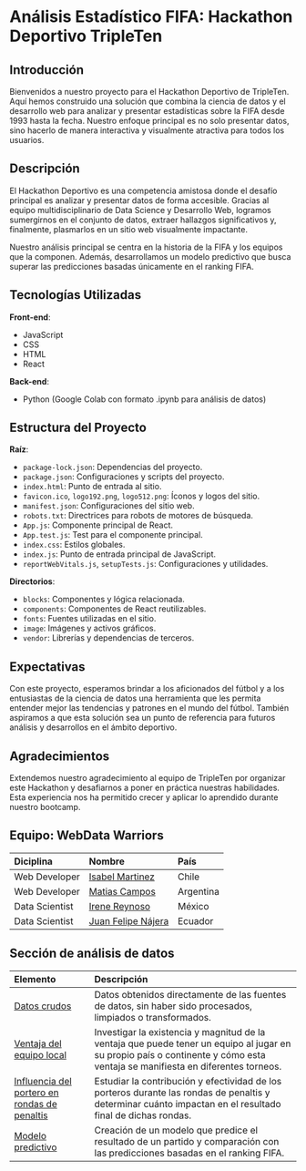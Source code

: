 # Análisis Estadístico FIFA: Hackathon Deportivo TripleTen

## Introducción

Bienvenidos a nuestro proyecto para el Hackathon Deportivo de TripleTen. Aquí hemos construido una solución que combina la ciencia de datos y el desarrollo web para analizar y presentar estadísticas sobre la FIFA desde 1993 hasta la fecha. Nuestro enfoque principal es no solo presentar datos, sino hacerlo de manera interactiva y visualmente atractiva para todos los usuarios.

## Descripción

El Hackathon Deportivo es una competencia amistosa donde el desafío principal es analizar y presentar datos de forma accesible. Gracias al equipo multidisciplinario de Data Science y Desarrollo Web, logramos sumergirnos en el conjunto de datos, extraer hallazgos significativos y, finalmente, plasmarlos en un sitio web visualmente impactante.

Nuestro análisis principal se centra en la historia de la FIFA y los equipos que la componen. Además, desarrollamos un modelo predictivo que busca superar las predicciones basadas únicamente en el ranking FIFA.

## Tecnologías Utilizadas

**Front-end**: 
- JavaScript
- CSS
- HTML
- React

**Back-end**: 
- Python (Google Colab con formato .ipynb para análisis de datos)

## Estructura del Proyecto

**Raíz**:
- `package-lock.json`: Dependencias del proyecto.
- `package.json`: Configuraciones y scripts del proyecto.
- `index.html`: Punto de entrada al sitio.
- `favicon.ico`, `logo192.png`, `logo512.png`: Íconos y logos del sitio.
- `manifest.json`: Configuraciones del sitio web.
- `robots.txt`: Directrices para robots de motores de búsqueda.
- `App.js`: Componente principal de React.
- `App.test.js`: Test para el componente principal.
- `index.css`: Estilos globales.
- `index.js`: Punto de entrada principal de JavaScript.
- `reportWebVitals.js`, `setupTests.js`: Configuraciones y utilidades.

**Directorios**:
- `blocks`: Componentes y lógica relacionada.
- `components`: Componentes de React reutilizables.
- `fonts`: Fuentes utilizadas en el sitio.
- `image`: Imágenes y activos gráficos.
- `vendor`: Librerías y dependencias de terceros.

## Expectativas

Con este proyecto, esperamos brindar a los aficionados del fútbol y a los entusiastas de la ciencia de datos una herramienta que les permita entender mejor las tendencias y patrones en el mundo del fútbol. También aspiramos a que esta solución sea un punto de referencia para futuros análisis y desarrollos en el ámbito deportivo.

## Agradecimientos

Extendemos nuestro agradecimiento al equipo de TripleTen por organizar este Hackathon y desafiarnos a poner en práctica nuestras habilidades. Esta experiencia nos ha permitido crecer y aplicar lo aprendido durante nuestro bootcamp.

## Equipo: WebData Warriors
| Diciplina               | Nombre                                                                                 |País |
|:------------------------ |:------------------------------------------------------------------------------------------- |:---|
|Web Developer| [Isabel Martinez](https://github.com/SoyIsabelMM)| Chile|
|Web Developer| [Matias Campos](https://github.com/2022matias)| Argentina|
|Data Scientist| [Irene Reynoso](https://github.com/IreneRA)| México|
|Data Scientist| [Juan Felipe Nájera]()| Ecuador|

## Sección de análisis de datos
| Elemento               | Descripción                                                                                 |
|:------------------------ |:------------------------------------------------------------------------------------------- |
|[Datos crudos](https://github.com/IreneRA/Hackaton-Tripleten/tree/Raw-data)| Datos obtenidos directamente de las fuentes de datos, sin haber sido procesados, limpiados o transformados.|
|[Ventaja del equipo local](https://github.com/IreneRA/Hackaton-Tripleten/blob/team-advantage/Ventaja_del_equipo_local.ipynb)| Investigar la existencia y magnitud de la ventaja que puede tener un equipo al jugar en su propio país o continente y cómo esta ventaja se manifiesta en diferentes torneos.|
|[Influencia del portero en rondas de penaltis](https://github.com/IreneRA/Hackaton-Tripleten/blob/goalkeeper-impact/Influencia_portero.ipynb)| Estudiar la contribución y efectividad de los porteros durante las rondas de penaltis y determinar cuánto impactan en el resultado final de dichas rondas.|
|[Modelo predictivo](https://github.com/IreneRA/Hackaton-Tripleten/blob/predictive-model/Modelo_predictivo.ipynb)| Creación de un modelo que predice el resultado de un partido y comparación con las predicciones basadas en el ranking FIFA.|

